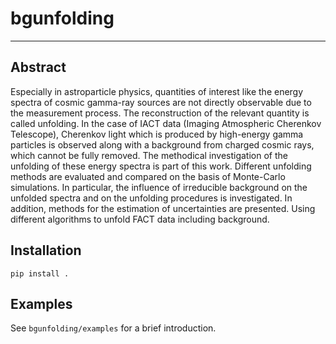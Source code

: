 # bgunfolding
---

## Abstract

Especially in astroparticle physics, quantities of interest like the energy spectra of cosmic gamma-ray sources are not directly observable due to the measurement process. The reconstruction of the relevant quantity is called unfolding. In the case of IACT data (Imaging Atmospheric Cherenkov Telescope), Cherenkov light which is produced by high-energy gamma particles is observed along with a background from charged cosmic rays, which cannot be fully removed. The methodical investigation of the unfolding of these energy spectra is part of this work. Different unfolding methods are evaluated and compared on the basis of Monte-Carlo simulations. In particular, the influence of irreducible background on the unfolded spectra and on the unfolding procedures is investigated. In addition, methods for the estimation of uncertainties are presented.
Using different algorithms to unfold FACT data including background.


## Installation

`pip install .`

## Examples

See `bgunfolding/examples` for a brief introduction.
